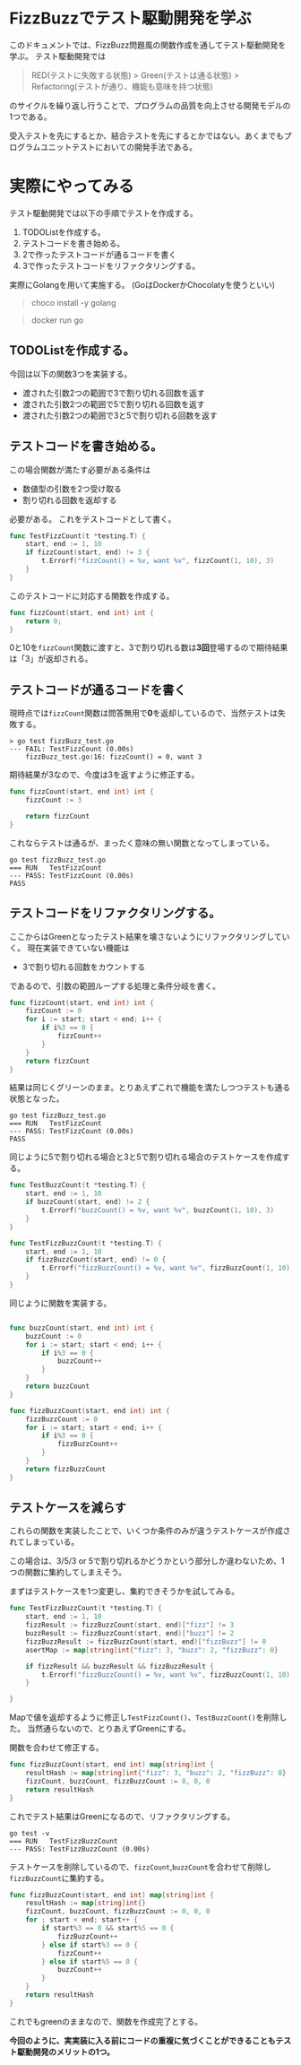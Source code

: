 # FizzBuzzでテスト駆動開発を学ぶ
このドキュメントでは、FizzBuzz問題風の関数作成を通してテスト駆動開発を学ぶ。
テスト駆動開発では

> RED(テストに失敗する状態) > Green(テストは通る状態) > Refactoring(テストが通り、機能も意味を持つ状態)

のサイクルを繰り返し行うことで、プログラムの品質を向上させる開発モデルの1つである。

受入テストを先にするとか、結合テストを先にするとかではない。あくまでもプログラムユニットテストにおいての開発手法である。

# 実際にやってみる
テスト駆動開発では以下の手順でテストを作成する。

1. TODOListを作成する。
2. テストコードを書き始める。
3. 2で作ったテストコードが通るコードを書く
4. 3で作ったテストコードをリファクタリングする。

実際にGolangを用いて実施する。
(GoはDockerかChocolatyを使うといい)
> choco install -y golang

> docker run go

## TODOListを作成する。
今回は以下の関数3つを実装する。
- 渡された引数2つの範囲で3で割り切れる回数を返す
- 渡された引数2つの範囲で5で割り切れる回数を返す
- 渡された引数2つの範囲で3と5で割り切れる回数を返す

## テストコードを書き始める。

この場合関数が満たす必要がある条件は

- 数値型の引数を2つ受け取る
- 割り切れる回数を返却する

必要がある。
これをテストコードとして書く。

```go 
func TestFizzCount(t *testing.T) {
	start, end := 1, 10
	if fizzCount(start, end) != 3 {
		t.Errorf("fizzCount() = %v, want %v", fizzCount(1, 10), 3)
	}
}
```

このテストコードに対応する関数を作成する。

```go 
func fizzCount(start, end int) int {
	return 0;
}
```

0と10を```fizzCount```関数に渡すと、3で割り切れる数は**3回**登場するので期待結果は「3」が返却される。

## テストコードが通るコードを書く

現時点では```fizzCount```関数は問答無用で**0**を返却しているので、当然テストは失敗する。

```
> go test fizzBuzz_test.go
--- FAIL: TestFizzCount (0.00s)
    fizzBuzz_test.go:16: fizzCount() = 0, want 3
```

期待結果が3なので、今度は3を返すように修正する。

```go 
func fizzCount(start, end int) int {
	fizzCount := 3

	return fizzCount
}
```

これならテストは通るが、まったく意味の無い関数となってしまっている。

```
go test fizzBuzz_test.go
=== RUN   TestFizzCount
--- PASS: TestFizzCount (0.00s)
PASS
```

## テストコードをリファクタリングする。
ここからはGreenとなったテスト結果を壊さないようにリファクタリングしていく。
現在実装できていない機能は

- 3で割り切れる回数をカウントする

であるので、引数の範囲ループする処理と条件分岐を書く。

```go
func fizzCount(start, end int) int {
	fizzCount := 0
	for i := start; start < end; i++ {
		if i%3 == 0 {
			fizzCount++
		}
	}
	return fizzCount
}
```

結果は同じくグリーンのまま。とりあえずこれで機能を満たしつつテストも通る状態となった。

```
go test fizzBuzz_test.go
=== RUN   TestFizzCount
--- PASS: TestFizzCount (0.00s)
PASS
```

同じように5で割り切れる場合と3と5で割り切れる場合のテストケースを作成する。

```go
func TestBuzzCount(t *testing.T) {
	start, end := 1, 10
	if buzzCount(start, end) != 2 {
		t.Errorf("buzzCount() = %v, want %v", buzzCount(1, 10), 3)
	}
}

func TestFizzBuzzCount(t *testing.T) {
	start, end := 1, 10
	if fizzBuzzCount(start, end) != 0 {
		t.Errorf("fizzBuzzCount() = %v, want %v", fizzBuzzCount(1, 10), 3)
	}
}
```

同じように関数を実装する。

```go

func buzzCount(start, end int) int {
	buzzCount := 0
	for i := start; start < end; i++ {
		if i%3 == 0 {
			buzzCount++
		}
	}
	return buzzCount
}

func fizzBuzzCount(start, end int) int {
	fizzBuzzCount := 0
	for i := start; start < end; i++ {
		if i%3 == 0 {
			fizzBuzzCount++
		}
	}
	return fizzBuzzCount
}

```

## テストケースを減らす
これらの関数を実装したことで、いくつか条件のみが違うテストケースが作成されてしまっている。

この場合は、3/5/3 or 5で割り切れるかどうかという部分しか違わないため、1つの関数に集約してしまえそう。

まずはテストケースを1つ変更し、集約できそうかを試してみる。

```go
func TestFizzBuzzCount(t *testing.T) {
	start, end := 1, 10
	fizzResult := fizzBuzzCount(start, end)["fizz"] != 3
	buzzResult := fizzBuzzCount(start, end)["buzz"] != 2
	fizzBuzzResult := fizzBuzzCount(start, end)["fizzBuzz"] != 0
	asertMap := map[string]int{"fizz": 3, "buzz": 2, "fizzBuzz": 0}

	if fizzResult && buzzResult && fizzBuzzResult {
		t.Errorf("fizzBuzzCount() = %v, want %v", fizzBuzzCount(1, 10), asertMap)
	}

}
```

Mapで値を返却するように修正し```TestFizzCount()```、```TestBuzzCount()```を削除した。
当然通らないので、とりあえずGreenにする。

関数を合わせて修正する。
```go
func fizzBuzzCount(start, end int) map[string]int {
	resultHash := map[string]int{"fizz": 3, "buzz": 2, "fizzBuzz": 0}
	fizzCount, buzzCount, fizzBuzzCount := 0, 0, 0
	return resultHash
}

```

これでテスト結果はGreenになるので、リファクタリングする。

```
go test -v
=== RUN   TestFizzBuzzCount
--- PASS: TestFizzBuzzCount (0.00s)
```

テストケースを削除しているので、```fizzCount```,```buzzCount```を合わせて削除し```fizzBuzzCount```に集約する。

```go
func fizzBuzzCount(start, end int) map[string]int {
	resultHash := map[string]int{}
	fizzCount, buzzCount, fizzBuzzCount := 0, 0, 0
	for ; start < end; start++ {
		if start%3 == 0 && start%5 == 0 {
			fizzBuzzCount++
		} else if start%3 == 0 {
			fizzCount++
		} else if start%5 == 0 {
			buzzCount++
		}
	}
	return resultHash
}

```

これでもgreenのままなので、関数を作成完了とする。

**今回のように、実実装に入る前にコードの重複に気づくことができることもテスト駆動開発のメリットの1つ。**